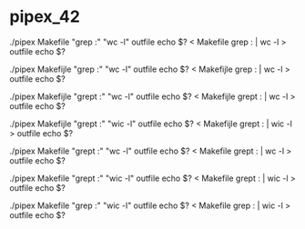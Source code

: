 # pipex_42

./pipex Makefile "grep :" "wc -l" outfile
echo $?
< Makefile grep : | wc -l > outfile
echo $?

./pipex Makefijle "grep :" "wc -l" outfile
echo $?
< Makefijle grep : | wc -l > outfile
echo $?

./pipex Makefijle "grept :" "wc -l" outfile
echo $?
< Makefijle grept : | wc -l > outfile
echo $?

./pipex Makefijle "grept :" "wic -l" outfile
echo $?
< Makefijle grept : | wic -l > outfile
echo $?

./pipex Makefile "grept :" "wc -l" outfile
echo $?
< Makefile grept : | wc -l > outfile
echo $?

./pipex Makefile "grept :" "wic -l" outfile
echo $?
< Makefile grept : | wic -l > outfile
echo $?

./pipex Makefile "grep :" "wic -l" outfile
echo $?
< Makefile grep : | wic -l > outfile
echo $?
